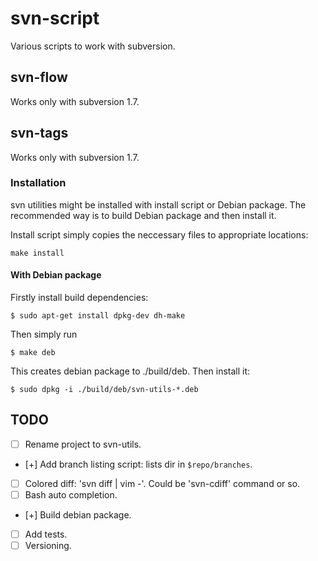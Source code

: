 svn-script
==========

Various scripts to work with subversion.

svn-flow
--------

Works only with subversion 1.7.


svn-tags
--------

Works only with subversion 1.7.


### Installation

svn utilities might be installed with install script or Debian package. The
recommended way is to build Debian package and then install it.

Install script simply copies the neccessary files to appropriate locations:

	make install


#### With Debian package

Firstly install build dependencies:

	$ sudo apt-get install dpkg-dev dh-make

Then simply run

	$ make deb

This creates debian package to ./build/deb. Then install it:

	$ sudo dpkg -i ./build/deb/svn-utils-*.deb


TODO
----

- [ ] Rename project to svn-utils.
- [+] Add branch listing script: lists dir in `$repo/branches`.
- [ ] Colored diff: 'svn diff | vim -'. Could be 'svn-cdiff' command or so.
- [ ] Bash auto completion.
- [+] Build debian package.
- [ ] Add tests.
- [ ] Versioning.
